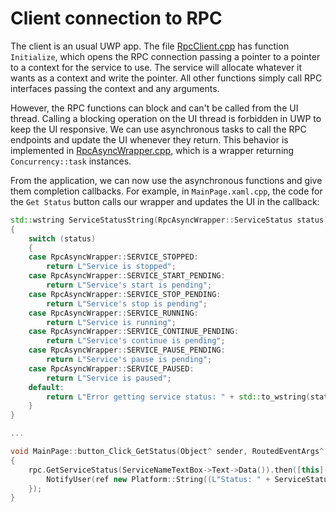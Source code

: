 # Client connection to RPC

The client is an usual UWP app. The file [RpcClient.cpp](../cpp/RpcClient.cpp) has function `Initialize`, which opens the RPC connection passing a pointer to a pointer to a context for the service to use. The service will allocate whatever it wants as a context and write the pointer. All other functions simply call RPC interfaces passing the context and any arguments.

However, the RPC functions can block and can't be called from the UI thread. Calling a blocking operation on the UI thread is forbidden in UWP to keep the UI responsive. We can use asynchronous tasks to call the RPC endpoints and update the UI whenever they return. This behavior is implemented in [RpcAsyncWrapper.cpp](../cpp/RpcAsyncWrapper.cpp), which is a wrapper returning `Concurrency::task` instances.

From the application, we can now use the asynchronous functions and give them completion callbacks. For example, in `MainPage.xaml.cpp`, the code for the `Get Status` button calls our wrapper and updates the UI in the callback:

```cpp
std::wstring ServiceStatusString(RpcAsyncWrapper::ServiceStatus status)
{
    switch (status)
    {
    case RpcAsyncWrapper::SERVICE_STOPPED:
        return L"Service is stopped";
    case RpcAsyncWrapper::SERVICE_START_PENDING:
        return L"Service's start is pending";
    case RpcAsyncWrapper::SERVICE_STOP_PENDING:
        return L"Service's stop is pending";
    case RpcAsyncWrapper::SERVICE_RUNNING:
        return L"Service is running";
    case RpcAsyncWrapper::SERVICE_CONTINUE_PENDING:
        return L"Service's continue is pending";
    case RpcAsyncWrapper::SERVICE_PAUSE_PENDING:
        return L"Service's pause is pending";
    case RpcAsyncWrapper::SERVICE_PAUSED:
        return L"Service is paused";
    default:
        return L"Error getting service status: " + std::to_wstring(status);
    }
}

...

void MainPage::button_Click_GetStatus(Object^ sender, RoutedEventArgs^ e)
{
    rpc.GetServiceStatus(ServiceNameTextBox->Text->Data()).then([this](RpcAsyncWrapper::ServiceStatus status) {
        NotifyUser(ref new Platform::String((L"Status: " + ServiceStatusString(status)).c_str()));
    });
}
```
